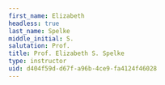 ```yaml
---
first_name: Elizabeth
headless: true
last_name: Spelke
middle_initial: S.
salutation: Prof.
title: Prof. Elizabeth S. Spelke
type: instructor
uid: d404f59d-d67f-a96b-4ce9-fa4124f46028
---
```

